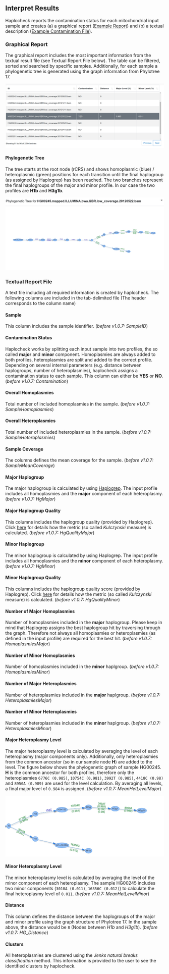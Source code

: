 
## Interpret Results

Haplocheck reports the contamination status for each mitochondrial input sample and creates (a) a graphical report ([Example Report](sample/report.html)) and (b) a textual description ([Example Contamination File](sample/contamination.txt)).

### Graphical Report

The graphical report includes the most important information from the textual result file (see Textual Report File below). The table can be filtered, sorted and searched by specific samples. Additionally, for each sample a phylogenetic tree is generated using the graph information from Phylotree 17.

![Result Report](img/report1.jpg)

#### Phylogenetic Tree
The tree starts at the root node (rCRS) and shows homoplasmic (blue) / heteroplasmic (green) positions for each transition until the final haplogroup (as assigned by Haplogrep) has been reached. The two branches represent the final haplogroups of the major and minor profile. In our case the two profiles are **H1b** and **H3g1b**.

![Phylogenetic Tree](img/report_tree.jpg)


### Textual Report File

A text file including all required information is created by haplocheck. The following columns are included in the tab-delimited file (The header corresponds to the column name)

#### Sample

This column includes the sample identifier. (*before v1.0.7: SampleID*)

#### Contamination Status
Haplocheck works by splitting each input sample into two profiles, the so called **major** and **minor** component. Homoplasmies are always added to both profiles, heteroplasmies are split and added to the correct profile. Depending on several internal parameters (e.g. distance between haplogroups, number of heteroplasmies), haplocheck assigns a contamination status to each sample. This column can either be **YES** or **NO**. (*before v1.0.7: Contamination*)

#### Overall Homoplasmies
Total number of included homoplasmies in the sample. (*before v1.0.7: SampleHomoplasmies*)

#### Overall Heteroplasmies
Total number of included heteroplasmies in the sample. (*before v1.0.7: SampleHeteroplasmies*)

#### Sample Coverage
The columns defines the mean coverage for the sample.  (*before v1.0.7: SampleMeanCoverage*)

#### Major Haplogroup
The major haplogroup is calculated by using [Haplogrep](http://haplogrep.uibk.ac.at/). The input profile includes all homoplasmies and the **major** component of each heteroplasmy.  (*before v1.0.7: HgMajor*)

#### Major Haplogroup Quality

This columns includes the haplogroup quality (provided by Haplogrep). Click [here](http://haplogrep.uibk.ac.at/blog/explaining-the-formula/) for details how the metric (so called *Kulczynski* measure) is calculated.  (*before v1.0.7: HgQualityMajor*)

#### Minor Haplogroup

The minor haplogroup is calculated by using Haplogrep. The input profile includes all homoplasmies and the **minor** component of each heteroplasmy.  (*before v1.0.7: HgMinor*)

#### Minor Haplogroup Quality  

This columns includes the haplogroup quality score (provided by Haplogrep). Click [here](http://haplogrep.uibk.ac.at/blog/explaining-the-formula/) for details how the metric (so called *Kulczynski* measure) is calculated. (*before v1.0.7: HgQualityMinor*)

#### Number of Major Homoplasmies

Number of homoplasmies included in the **major** haplogroup. Please keep in mind that Haplogrep assigns the best haplogroup hit by traversing through the graph. Therefore not always all homoplasmies or heteroplasmies (as defined in the input profile) are required for the best hit.  (*before v1.0.7: HomoplasmiesMajor*)

#### Number of Minor Homoplasmies

Number of homoplasmies included in the **minor** haplgroup.  (*before v1.0.7: HomoplasmiesMinor*)

#### Number of Major Heteroplasmies

Number of heteroplasmies included in the **major** haplgroup.  (*before v1.0.7: HeteroplasmiesMajor*)

#### Number of Minor Heteroplasmies

Number of heteroplasmies included in the **minor** haplgroup.  (*before v1.0.7: HeteroplasmiesMinor*)

#### Major Heteroplasmy Level

The major heteroplasmy level is calculated by averaging the level of each heteroplasmy (major components only). Additionally, only heteroplasmies from the common ancestor (so in our sample node **H**) are added to the level. The figure below shows the phylogenetic graph of sample HG00245. **H** is the common ancestor for both profiles, therefore only the heteroplasmies `6776C (0.985)`, `10754C (0.981)`, `3992T (0.985)`, `4418C (0.98)` and `8950A (0.989)` are used for the level calculation. By averaging all levels, a final major level of `0.984` is assigned. (*before v1.0.7: MeanHetLevelMajor*)

![Figure1](img/heteroplasmy_major.jpg)

#### Minor Heteroplasmy Level

The minor heteroplasmy level is calculated by averaging the level of the minor component of each heteroplasmy. The sample HG00245 includes two minor components (`3010A (0.011)`, `16356C (0.012)`) to calculate the final heteroplasmy level of `0.011`.  (*before v1.0.7: MeanHetLevelMinor*)

#### Distance

This column defines the distance between the haplogroups of the major and minor profile using the graph structure of Phylotree 17. In the sample above, the distance would be `8` (Nodes between *H1b* and *H3g1b*). (*before v1.0.7: HG_Distance*)

#### Clusters

All heteroplasmies are clustered using the *Jenks natural breaks classification* method. This information is provided to the user to see the identified clusters by haplocheck.
